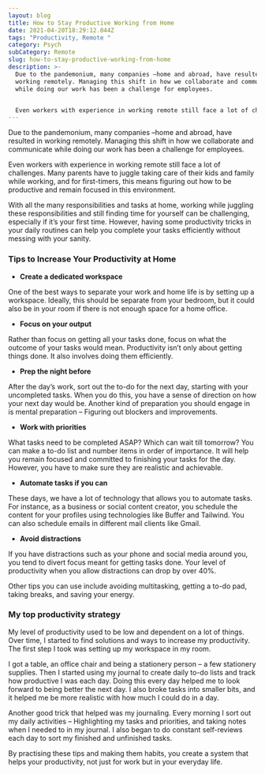 ```yaml
---
layout: blog
title: How to Stay Productive Working from Home
date: 2021-04-20T18:29:12.044Z
tags: "Productivity, Remote "
category: Psych
subCategory: Remote
slug: how-to-stay-productive-working-from-home
description: >-
  Due to the pandemonium, many companies –home and abroad, have resulted in
  working remotely. Managing this shift in how we collaborate and communicate
  while doing our work has been a challenge for employees.


  Even workers with experience in working remote still face a lot of challenges. Many parents have to juggle taking care of their kids and family while working, and for first-timers, this means figuring out how to be productive and remain focused in this environment.
---
```

Due to the pandemonium, many companies –home and abroad, have resulted in working remotely. Managing this shift in how we collaborate and communicate while doing our work has been a challenge for employees.

Even workers with experience in working remote still face a lot of challenges. Many parents have to juggle taking care of their kids and family while working, and for first-timers, this means figuring out how to be productive and remain focused in this environment.

With all the many responsibilities and tasks at home, working while juggling these responsibilities and still finding time for yourself can be challenging, especially if it’s your first time. However, having some productivity tricks in your daily routines can help you complete your tasks efficiently without messing with your sanity.

### Tips to Increase Your Productivity at Home

- **Create a dedicated workspace**

One of the best ways to separate your work and home life is by setting up a workspace. Ideally, this should be separate from your bedroom, but it could also be in your room if there is not enough space for a home office.

- **Focus on your output**

Rather than focus on getting all your tasks done, focus on what the outcome of your tasks would mean. Productivity isn’t only about getting things done. It also involves doing them efficiently.

- **Prep the night before**

After the day’s work, sort out the to-do for the next day, starting with your uncompleted tasks. When you do this, you have a sense of direction on how your next day would be. Another kind of preparation you should engage in is mental preparation – Figuring out blockers and improvements.

- **Work with priorities**

What tasks need to be completed ASAP? Which can wait till tomorrow? You can make a to-do list and number items in order of importance. It will help you remain focused and committed to finishing your tasks for the day. However, you have to make sure they are realistic and achievable.

- **Automate tasks if you can**

These days, we have a lot of technology that allows you to automate tasks. For instance, as a business or social content creator, you schedule the content for your profiles using technologies like Buffer and Tailwind. You can also schedule emails in different mail clients like Gmail.

- **Avoid distractions**

If you have distractions such as your phone and social media around you, you tend to divert focus meant for getting tasks done. Your level of productivity when you allow distractions can drop by over 40%.

Other tips you can use include avoiding multitasking, getting a to-do pad, taking breaks, and saving your energy.

### **My top productivity strategy**

My level of productivity used to be low and dependent on a lot of things. Over time, I started to find solutions and ways to increase my productivity. The first step I took was setting up my workspace in my room.

I got a table, an office chair and being a stationery person – a few stationery supplies. Then I started using my journal to create daily to-do lists and track how productive I was each day. Doing this every day helped me to look forward to being better the next day. I also broke tasks into smaller bits, and it helped me be more realistic with how much I could do in a day.

Another good trick that helped was my journaling. Every morning I sort out my daily activities – Highlighting my tasks and priorities, and taking notes when I needed to in my journal. I also began to do constant self-reviews each day to sort my finished and unfinished tasks.

By practising these tips and making them habits, you create a system that helps your productivity, not just for work but in your everyday life.